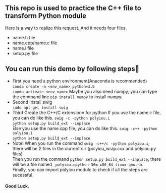 ## This repo is used to practice the C++ file to transform Python module  
Here is a way to realize this request. And it needs four files.  
* name.h file  
* name.cpp/name.c file  
* name.i file  
* setup.py file  
## You can run this demo by following steps:clap:  
* First you need a python environment(Anaconda is recommended)  
`conda create -n <env_name> python=3.6`  
`conda activate <env_name>`
Maybe you also need numpy, you can type the command line `pip install numpy` to install numpy.  
* Second Install swig  
`sudo apt-get install swig`  
* Third Create the C++/C extensionn for python
If you use the name.c file, you can do like this.
`swig -c -python polyiou.i`  
`python setup.py build_ext --inplace`  
Else you use the name.cpp file, you can do like this.
`swig -c++ -python polyiou.i`  
`python setup.py build_ext --inplace`  
* Note!
When you run the command `swig -c++/c -python polyiou.i`, there will be 2 files in the current dir (polyiou_wrap.cxx and polyiou.py files)  
Then you run the command `python setup.py build_ext --inplace`, there will be a file named `_polyiou.cpython-36m-x86_64-linux-gnu.so`.  
Finally, you can import polyiou module to check if all the steps are sucessful.  
#### Good Luck.

